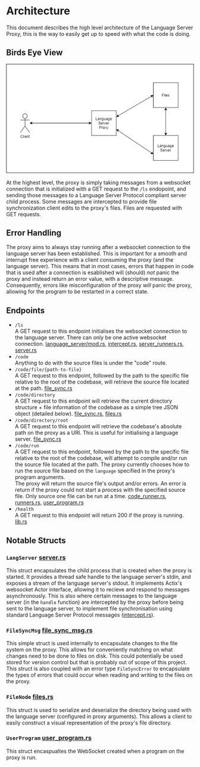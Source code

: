 # Architecture

This document describes the high level architecture of the Language Server Proxy, this is the way to easily get up to speed with what the code is doing.

## Birds Eye View

![high level architecture diagram](diagram.png)

At the highest level, the proxy is simply taking messages from a websocket connection that is initialized with a GET request to the `/ls` endopoint, and sending those messages to a Language Server Protocol compliant server child process. Some messages are intercepted to provide file synchronization client edits to the proxy's files. Files are requested with GET requests.

## Error Handling

The proxy aims to always stay running after a websocket connection to the language server has been established. This is important for a smooth and interrupt free experience with a client consuming the proxy (and the language server). This means that in most cases, errors that happen in code that is used after a connection is esablished will (should) *not* panic the proxy and instead return an error value, with a descriptive message. Consequently, errors like misconfiguration of the proxy *will* panic the proxy, allowing for the program to be restarted in a correct state.

## Endpoints

- `/ls`  
  A GET request to this endpoint initialises the websocket connection to the language server. There can only be one active websocket connection. [language_server/mod.rs](../src/language_server/mod.rs), [intercept.rs](../src/language_server/intercept.rs), [server_runners.rs](../src/language_server/server_runners.rs), [server.rs](../src/language_server/server.rs)
- `/code`  
   Anything to do with the source files is under the "code" route.
- `/code/file/{path-to-file}`  
  A GET request to this endpoint, followed by the path to the specific file relative to the root of the codebase, will retrieve the source file located at the path. [file_sync.rs](../src/file_system/file_sync.rs)
- `/code/directory`  
  A GET request to this endpoint will retrieve the current directory structure + file information of the codebase as a simple tree JSON object (detailed below). [file_sync.rs](../src/file_system/file_sync.rs/), [files.rs](../src/file_system/files.rs)
- `/code/directory/root`  
  A GET request to this endpoint will retrieve the codebase's absolute path on the proxy as a URI. This is useful for initialising a language server. [file_sync.rs](../src/file_system/file_sync.rs)
- `/code/run`  
  A GET request to this endpoint, followed by the path to the specific file relative to the root of the codebase, will attempt to compile and/or run the source file located at the path. The proxy currently chooses how to run the source file based on the `language` specified in the proxy's program arguments.  
  The proxy will return the source file's output and/or errors. An error is return if the proxy could not start a process with the specified source file. Only source one file can be run at a time. [code_runner.rs](../src/program/code_runner.rs), [runners.rs](../src/program/runners.rs), [user_program.rs](../src/program/user_program.rs)
- `/health`  
  A GET request to this endpoint will return 200 if the proxy is running.
  [lib.rs](../src/lib.rs)

## Notable Structs

### `LangServer` [server.rs](../src/language_server/server.rs)

This struct encapsulates the child process that is created when the proxy is started. It provides a thread safe handle to the language server's stdin, and exposes a stream of the language server's stdout. It implements Actix's websocket Actor interface, allowing it to recieve and respond to messages asynchronously. This is also where certain messages to the language server (in the `handle` function) are intercepted by the proxy before being sent to the language server, to implement file synchronisation using standard Language Server Protocol messages ([intercept.rs](../src/language_server/intercept.rs)).

### `FileSyncMsg` [file_sync_msg.rs](../src/file_system/file_sync_msg.rs)

This simple struct is used internally to encapsulate changes to the file system on the proxy. This allows for conveniently matching on what changes need to be done to files on disk. This could potentially be used stored for version control but that is probably out of scope of this project. This struct is also coupled with an error type `FileSyncError` to encapsulate the types of errors that could occur when reading and writing to the files on the proxy.

### `FileNode` [files.rs](../src/file_system/files.rs)

This struct is used to serialize and deserialize the directory being used with the language server (configured in proxy arguments). This allows a client to easily construct a visual representation of the proxy's file directory.

### `UserProgram` [user_program.rs](../src/program/user_program.rs)

This struct encaspualtes the WebSocket created when a program on the proxy is run.
